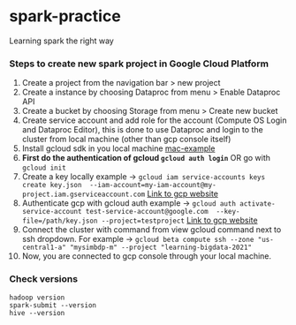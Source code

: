 # spark-practice
Learning spark the right way

### Steps to create new spark project in Google Cloud Platform
1. Create a project from the navigation bar > new project
2. Create a instance by choosing Dataproc from menu > Enable Dataproc API
3. Create a bucket by choosing Storage from menu > Create new bucket
4. Create service account and add role for the account (Compute OS Login and Dataproc Editor), this is done to use Dataproc and login to the cluster from local machine (other than gcp console itself)
5. Install gcloud sdk in you local machine [mac-example](https://www.youtube.com/watch?v=3wPl-AnegI4&ab_channel=TonyTeachesTech)
6. **First do the authentication of gcloud `gcloud auth login`** OR go with `gcloud init`
7. Create a key locally example -> `gcloud iam service-accounts keys create key.json  --iam-account=my-iam-account@my-project.iam.gserviceaccount.com` [Link to gcp website](https://cloud.google.com/sdk/gcloud/reference/iam/service-accounts/keys/create)
8. Authenticate gcp with gcloud auth example -> `gcloud auth activate-service-account test-service-account@google.com  --key-file=/path/key.json --project=testproject` [Link to gcp website](https://cloud.google.com/sdk/gcloud/reference/auth/activate-service-account)
9. Connect the cluster with command from view gcloud command next to ssh dropdown. For example -> `gcloud beta compute ssh --zone "us-central1-a" "mysimbdp-m" --project "learning-bigdata-2021"`
10. Now, you are connected to gcp console through your local machine.

### Check versions
```
hadoop version
spark-submit --version
hive --version
```
